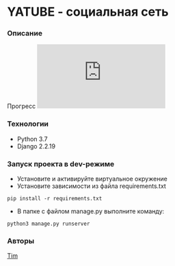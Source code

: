 # YATUBE - социальная сеть
### Описание
Прогресс
![progress](http://www.yarntomato.com/percentbarmaker/button.php?barPosition=35&leftFill=%23FF0000 "progress") 

### Технологии
- Python 3.7
- Django 2.2.19
### Запуск проекта в dev-режиме
- Установите и активируйте виртуальное окружение
- Установите зависимости из файла requirements.txt
```
pip install -r requirements.txt
``` 
- В папке с файлом manage.py выполните команду:
```
python3 manage.py runserver
```
### Авторы
[Tim](https://github.com/Timik2t)
